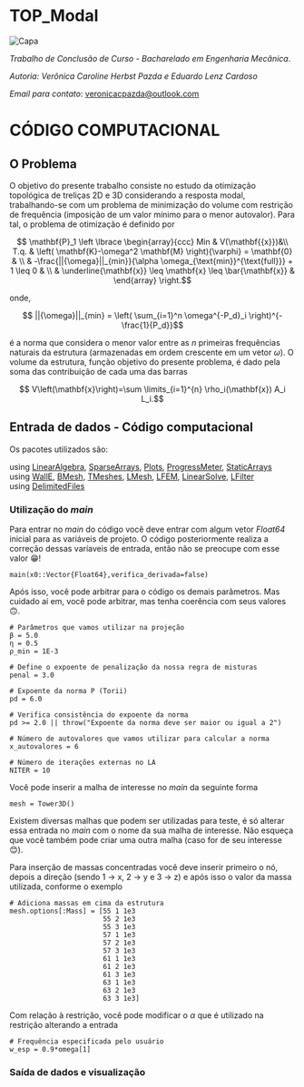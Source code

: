 # TOP_Modal

![Capa](https://github.com/carolpazda/TOP_Modal/assets/107930972/b1e196a8-e4e5-4d47-882b-45551257e5bc)

_Trabalho de Conclusão de Curso - Bacharelado em Engenharia Mecânica_.

_Autoria: Verônica Caroline Herbst Pazda e Eduardo Lenz Cardoso_

_Email para contato_: veronicacpazda@outlook.com

# CÓDIGO COMPUTACIONAL

## O Problema
O objetivo do presente trabalho consiste no estudo da otimização topológica de treliças 2D e 3D considerando a resposta modal, trabalhando-se com um problema de minimização do volume com restrição de frequência (imposição de um valor mínimo para o menor autovalor). Para tal, o problema de otimização é definido por

```math
       \mathbf{P}_1 \left \lbrace \begin{array}{ccc}
       Min  &  V(\mathbf{{x}})&\\
        T.q. &  \left( \mathbf{K}-\omega^2 \mathbf{M} \right){\varphi} = \mathbf{0} & \\
        & -\frac{||{\omega}||_{min}}{\alpha \omega_{\text{min}}^{\text{full}}} + 1 \leq 0 & \\
        & \underline{\mathbf{x}} \leq \mathbf{x} \leq \bar{\mathbf{x}} & 
    \end{array} \right.
```
onde,
```math
  ||{\omega}||_{min} = \left( \sum_{i=1}^n \omega^{-P_d}_i  \right)^{-\frac{1}{P_d}}
```
é a norma que considera o menor valor entre as $n$ primeiras frequências naturais da estrutura (armazenadas em ordem crescente em um vetor $\omega$). O volume da estrutura, função objetivo do presente problema, é dado pela soma das contribuição de cada uma das barras

```math
       V\left(\mathbf{x}\right)=\sum \limits_{i=1}^{n} \rho_i(\mathbf{x}) A_i L_i.
```

## Entrada de dados - Código computacional
Os pacotes utilizados são:

using [LinearAlgebra](https://docs.julialang.org/en/v1/stdlib/LinearAlgebra/), [SparseArrays](https://docs.julialang.org/en/v1/stdlib/SparseArrays/), [Plots](https://docs.juliaplots.org/stable/), [ProgressMeter](https://docs.juliahub.com/ProgressMeter/3V8n6/1.3.1/), [StaticArrays](https://github.com/JuliaArrays/StaticArrays.jl) <br/>
using [WallE](https://github.com/CodeLenz/WallE.jl), [BMesh](https://github.com/CodeLenz/BMesh.jl), [TMeshes](https://github.com/CodeLenz/TMeshes.jl), [LMesh](https://github.com/CodeLenz/LMesh.jl), [LFEM](https://github.com/CodeLenz/LFEM.jl), [LinearSolve](https://github.com/SciML/LinearSolve.jl), [LFilter](https://github.com/CodeLenz/LFilter.jl)<br/>
using [DelimitedFiles](https://docs.julialang.org/en/v1/stdlib/DelimitedFiles/)

### Utilização do _main_
Para entrar no _main_ do código você deve entrar com algum vetor _Float64_ inicial para as variáveis de projeto. O código posteriormente realiza a correção dessas varíaveis de entrada, então não se preocupe com esse valor :grin:!

```
main(x0::Vector{Float64},verifica_derivada=false)
```

Após isso, você pode arbitrar para o código os demais parâmetros. Mas cuidado aí em, você pode arbitrar, mas tenha coerência com seus valores :upside_down_face:.

```
# Parâmetros que vamos utilizar na projeção
β = 5.0
η = 0.5
ρ_min = 1E-3

# Define o expoente de penalização da nossa regra de misturas
penal = 3.0

# Expoente da norma P (Torii)
pd = 6.0
    
# Verifica consistência do expoente da norma
pd >= 2.0 || throw("Expoente da norma deve ser maior ou igual a 2")
           
# Número de autovalores que vamos utilizar para calcular a norma
x_autovalores = 6

# Número de iterações externas no LA
NITER = 10
```

Você pode inserir a malha de interesse no _main_ da seguinte forma

```
mesh = Tower3D()
```
Existem diversas malhas que podem ser utilizadas para teste, é só alterar essa entrada no _main_ com o nome da sua malha de interesse. Não esqueça que você também pode criar uma outra malha (caso for de seu interesse :blush:).<br/>

Para inserção de massas concentradas você deve inserir primeiro o nó, depois a direção (sendo 1 -> x, 2 -> y e 3 -> z) e após isso o valor da massa utilizada, conforme o exemplo

```
# Adiciona massas em cima da estrutura
mesh.options[:Mass] = [55 1 1e3
                       55 2 1e3
                       55 3 1e3
                       57 1 1e3
                       57 2 1e3
                       57 3 1e3
                       61 1 1e3
                       61 2 1e3
                       61 3 1e3
                       63 1 1e3
                       63 2 1e3
                       63 3 1e3]
```
Com relação à restrição, você pode modificar o $\alpha$ que é utilizado na restrição alterando a entrada
```
# Frequência especificada pelo usuário
w_esp = 0.9*omega[1]
```

### Saída de dados e visualização

